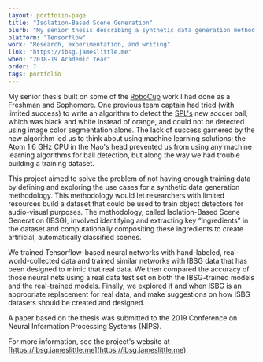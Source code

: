 ```yaml
---
layout: portfolio-page
title: "Isolation-Based Scene Generation"
blurb: "My senior thesis describing a synthetic data generation method for training machine-learning object detectors."
platform: "Tensorflow"
work: "Research, experimentation, and writing"
link: "https://ibsg.jameslittle.me"
when: "2018-19 Academic Year"
order: 7
tags: portfolio
---
```


My senior thesis built on some of the [RoboCup](https://robocup.bowdoin.edu) work I had done as a Freshman and Sophomore. One previous team captain had tried (with limited success) to write an algorithm to detect the [SPL's](https://spl.robocup.org/) new soccer ball, which was black and white instead of orange, and could not be detected using image color segmentation alone. The lack of success garnered by the new algorithm led us to think about using machine learning solutions; the Atom 1.6 GHz CPU in the Nao's head prevented us from using any machine learning algorithms for ball detection, but along the way we had trouble building a training dataset.

<!-- <img src="/img/portfolio/ibsg/isolations-highlighted.png" class="portfolio-image-small"> -->

This project aimed to solve the problem of not having enough training data by defining and exploring the use cases for a synthetic data generation methodology. This methodology would let researchers with limited resources build a dataset that could be used to train object detectors for audio-visual purposes. The methodology, called Isolation-Based Scene Generation (IBSG), involved identifying and extracting key “ingredients” in the dataset and computationally compositing these ingredients to create artificial, automatically classified scenes. 

<!-- <img src="/img/portfolio/ibsg/isolations-extracted.png" class="portfolio-image-small"> -->

<!-- <img src="/img/portfolio/ibsg/isolations-combined.png" class="portfolio-image-small"> -->

We trained Tensorflow-based neural networks with hand-labeled, real-world-collected data and trained similar networks with IBSG data that has been designed to mimic that real data. We then compared the accuracy of those neural nets using a real data test set on both the IBSG-trained models and the real-trained models. Finally, we explored if and when ISBG is an appropriate replacement for real data, and make suggestions on how ISBG datasets should be created and designed.

A paper based on the thesis was submitted to the 2019 Conference on Neural Information Processing Systems (NIPS).

For more information, see the project's website at [https://ibsg.jameslittle.me](https://ibsg.jameslittle.me).